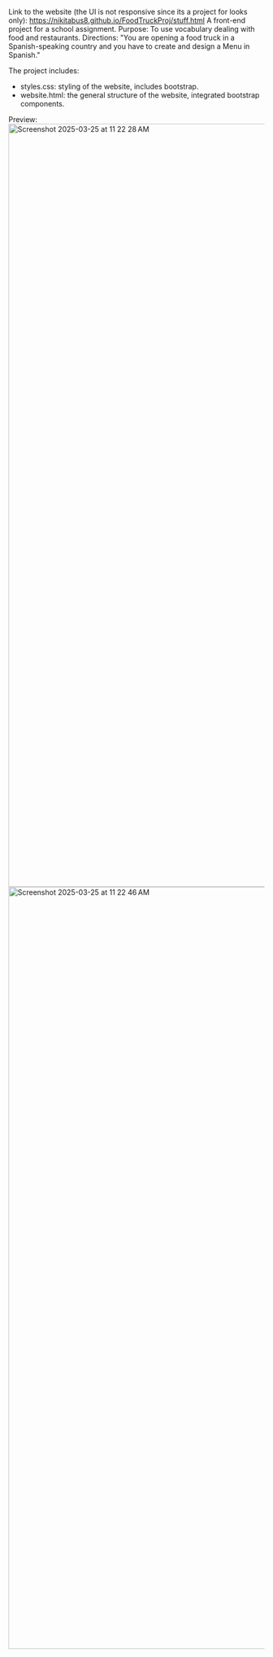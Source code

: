 Link to the website (the UI is not responsive since its a project for looks only): https://nikitabus8.github.io/FoodTruckProj/stuff.html
A front-end project for a school assignment.
Purpose: To use vocabulary dealing with food and restaurants.
Directions: "You are opening a food truck in a Spanish-speaking country and you have to create and design a Menu in Spanish."

The project includes:
- styles.css: styling of the website, includes bootstrap.
- website.html: the general structure of the website, integrated bootstrap components.

Preview:
<img width="1501" alt="Screenshot 2025-03-25 at 11 22 28 AM" src="https://github.com/user-attachments/assets/6d6b324b-ee99-48a2-8b0e-82a965b47e0a" />
<img width="1499" alt="Screenshot 2025-03-25 at 11 22 46 AM" src="https://github.com/user-attachments/assets/c4ae5fe3-f2f9-47e2-aef3-be8ef3013c5b" />
